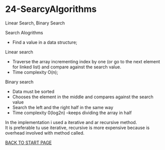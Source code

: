 # 24-SearcyAlgorithms
Linear Search, Binary Search   

Search Alogrithms  
-  Find a value in a data structure;  

Linear search  
-  Traverse the array incrementing index by one (or go to the next element for linked list) and compare against the search value.  
-  Time complexity O(n);  


Binary search  
-  Data must be sorted  
-  Chooses the element in the middle and compares against the search value  
-  Search the left and the right half in the same way  
- Time complexity 0(log2n) –keeps dividing the array in half

In the implementation i used a iterative and ar recursive method.  
It is preferable tu use iterative, recursive is more expensive because is overhead involved with method called.  


[BACK TO START PAGE](https://github.com/FlorescuAndrei/Start.git) 

